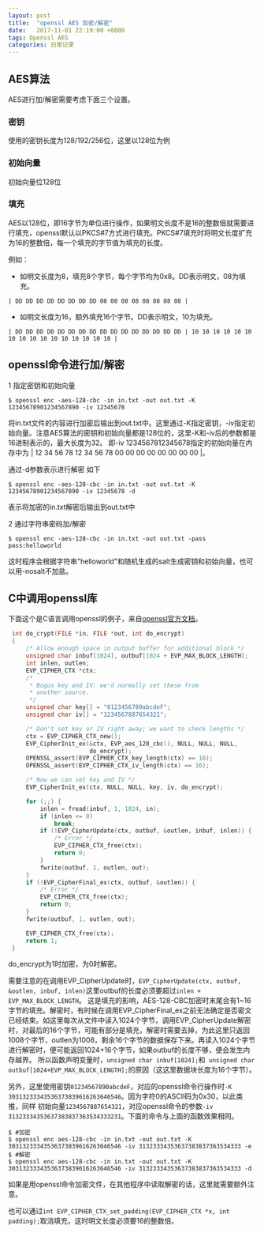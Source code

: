 ```yaml
---
layout: post
title:  "openssl AES 加密/解密"
date:   2017-11-01 22:19:00 +0800
tags: Openssl AES
categories: 日常记录
---
```


## AES算法

AES进行加/解密需要考虑下面三个设置。

### 密钥

使用的密钥长度为128/192/256位，这里以128位为例

### 初始向量

初始向量位128位

### 填充

AES以128位，即16字节为单位进行操作，如果明文长度不是16的整数倍就需要进行填充，openssl默认以PKCS#7方式进行填充。PKCS#7填充时将明文长度扩充为16的整数倍，每一个填充的字节值为填充的长度。

例如：

- 如明文长度为8，填充8个字节，每个字节均为0x8。DD表示明文，08为填充。

```| DD DD DD DD DD DD DD DD 08 08 08 08 08 08 08 08 |```
- 如明文长度为16，额外填充16个字节。DD表示明文，10为填充。

```| DD DD DD DD DD DD DD DD DD DD DD DD DD DD DD DD | 10 10 10 10 10 10 10 10 10 10 10 10 10 10 10 10 |```

## openssl命令进行加/解密

1 指定密钥和初始向量

```
$ openssl enc -aes-128-cbc -in in.txt -out out.txt -K 12345678901234567890 -iv 12345678
```

将in.txt文件的内容进行加密后输出到out.txt中。这里通过-K指定密钥，-iv指定初始向量。注意AES算法的密钥和初始向量都是128位的，这里-K和-iv后的参数都是16进制表示的，最大长度为32。
即-iv 1234567812345678指定的初始向量在内存中为 | 12 34 56 78 12 34 56 78 00 00 00 00 00 00 00 00 |。

通过-d参数表示进行解密 如下

```
$ openssl enc -aes-128-cbc -in in.txt -out out.txt -K 12345678901234567890 -iv 12345678 -d
```

表示将加密的in.txt解密后输出到out.txt中

2 通过字符串密码加/解密

```
$ openssl enc -aes-128-cbc -in in.txt -out out.txt -pass pass:helloworld
```

这时程序会根据字符串"helloworld"和随机生成的salt生成密钥和初始向量，也可以用-nosalt不加盐。

## C中调用openssl库

下面这个是C语言调用openssl的例子，来自[openssl官方文档](https://www.openssl.org/docs/manmaster/man3/EVP_CipherUpdate.html])。

```c
 int do_crypt(FILE *in, FILE *out, int do_encrypt)
 {
     /* Allow enough space in output buffer for additional block */
     unsigned char inbuf[1024], outbuf[1024 + EVP_MAX_BLOCK_LENGTH];
     int inlen, outlen;
     EVP_CIPHER_CTX *ctx;
     /*
      * Bogus key and IV: we'd normally set these from
      * another source.
      */
     unsigned char key[] = "0123456789abcdeF";
     unsigned char iv[] = "1234567887654321";

     /* Don't set key or IV right away; we want to check lengths */
     ctx = EVP_CIPHER_CTX_new();
     EVP_CipherInit_ex(&ctx, EVP_aes_128_cbc(), NULL, NULL, NULL,
                       do_encrypt);
     OPENSSL_assert(EVP_CIPHER_CTX_key_length(ctx) == 16);
     OPENSSL_assert(EVP_CIPHER_CTX_iv_length(ctx) == 16);

     /* Now we can set key and IV */
     EVP_CipherInit_ex(ctx, NULL, NULL, key, iv, do_encrypt);

     for (;;) {
         inlen = fread(inbuf, 1, 1024, in);
         if (inlen <= 0)
             break;
         if (!EVP_CipherUpdate(ctx, outbuf, &outlen, inbuf, inlen)) {
             /* Error */
             EVP_CIPHER_CTX_free(ctx);
             return 0;
         }
         fwrite(outbuf, 1, outlen, out);
     }
     if (!EVP_CipherFinal_ex(ctx, outbuf, &outlen)) {
         /* Error */
         EVP_CIPHER_CTX_free(ctx);
         return 0;
     }
     fwrite(outbuf, 1, outlen, out);

     EVP_CIPHER_CTX_free(ctx);
     return 1;
 }
```

do_encrypt为1时加密，为0时解密。

需要注意的在调用EVP_CipherUpdate时，`EVP_CipherUpdate(ctx, outbuf, &outlen, inbuf, inlen)`这里outbuf的长度必须要超过`inlen + EVP_MAX_BLOCK_LENGTH`。
这是填充的影响，AES-128-CBC加密时末尾会有1~16字节的填充。解密时，有时候在调用EVP_CipherFinal_ex之前无法确定是否密文已经结束。如这里每次从文件中读入1024个字节，调用EVP_CipherUpdate解密时，对最后的16个字节，可能有部分是填充，解密时需要去掉，为此这里只返回1008个字节，outlen为1008，剩余16个字节的数据保存下来。再读入1024个字节进行解密时，便可能返回1024+16个字节，如果outbuf的长度不够，便会发生内存越界。
所以函数声明变量时，`unsigned char inbuf[1024];`和` unsigned char outbuf[1024+EVP_MAX_BLOCK_LENGTH];`的原因（这这里数据块长度为16个字节）。

另外，这里使用密钥`01234567890abcdeF`，对应的openssl命令行操作时`-K 30313233343536373839616263646546`。因为字符0的ASCII码为0x30，以此类推，同样
初始向量`1234567887654321`，对应openssl命令的参数`-iv 31323334353637383837363534333231`。下面的命令与上面的函数效果相同。

```
$ #加密
$ openssl enc aes-128-cbc -in in.txt -out out.txt -K 30313233343536373839616263646546 -iv 31323334353637383837363534333 -e
$ #解密
$ openssl enc aes-128-cbc -in in.txt -out out.txt -K 30313233343536373839616263646546 -iv 31323334353637383837363534333 -d
```

如果是用openssl命令加密文件，在其他程序中读取解密的话，这里就需要额外注意。

也可以通过`int EVP_CIPHER_CTX_set_padding(EVP_CIPHER_CTX *x, int padding);`取消填充，这时明文长度必须要16的整数倍。